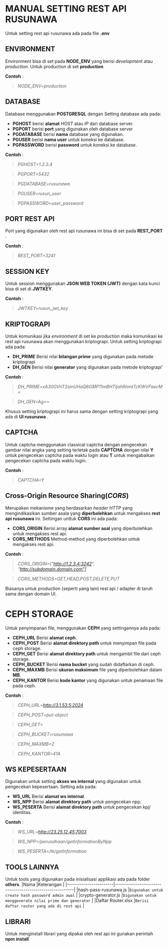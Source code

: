 # MANUAL SETTING REST API RUSUNAWA

Untuk setting rest api rusunawa ada pada file **.env**

## ENVIRONMENT
Environment bisa di set pada **NODE_ENV** yang berisi *development* atau *production*. Untuk production di set **production**

**Contoh** :

> *NODE_ENV=production*

## DATABASE
Database menggunakan **POSTGRESQL** dengan Setting database ada pada:

- **PGHOST** 
berisi **alamat** *HOST* atau *IP* dari database server.
- **PGPORT**
berisi **port** yang digunakan oleh database server
- **PGDATABASE**
berisi **nama** database yang digunakan.
- **PGUSER**
berisi **nama user** untuk koneksi ke database.
- **PGPASSWORD**
berisi **password** untuk koneksi ke database.

**Contoh** :

> *PGHOST=1.2.3.4*

> *PGPORT=5432*

> *PGDATABASE=rusunawa*

> *PGUSER=rusun_user*

> *PGPASSWORD=user_password*


## PORT REST API
Port yang digunakan oleh rest api rusunawa ini bisa di set pada **REST_PORT** .

**Contoh** :

> *REST_PORT=3241*

## SESSION KEY 
Untuk session menggunakan **JSON WEB TOKEN (JWT)** dengan kata kunci bisa di set di **JWTKEY**.

**Contoh** :

> *JWTKEY=rusun_jwt_key*

## KRIPTOGRAPI
Untuk komunikasi jika *environment* di set ke *production* maka komunikasi ke rest api rusunawa akan menggunakan kriptograpi. Untuk setting kriptograpi ada pada:

- **DH_PRIME**
Berisi nilai  **bilangan prime** yang digunakan pada metode kriptograpi
- **DH_GEN**
Berisi nilai **generator** yang digunakan pada metode kriptograpi'

**Contoh** :

> *DH_PRIME=xA30GVnT2smUHaQ6GMP11mBHTljah6hmtTcKWVFaecM=*

> *DH_GEN=Ag==*

Khusus setting kriptograpi ini harus sama dengan setting kriptograpi yang ada di **UI rusunawa** .

## CAPTCHA
Untuk captcha menggunakan classical captcha dengan pengecekan gambar nilai angka  yang setting terletak pada **CAPTCHA** dengan nilai **Y** untuk pengecekan captcha pada waktu login atau **T** untuk mengabaikan pengecekan captcha pada waktu login.

**Contoh**  :

>  *CAPTCHA=Y*

## Cross-Origin Resource Sharing(_CORS_)

Merupakan mekanisme yang berdasarkan *header HTTP* yang mengindikasikan sumber asala yang **diperbolehkan** untuk mengakses **rest api rusunawa** ini. Settingan unttuk **CORS** ini ada pada:


- **CORS_ORIGIN**
Berisi array **alamat sumber asal** yang diperbolehkan untuk mengakses rest api.
- **CORS_METHODS**
Method-method yang diperbolehkan untuk mengakses rest api.

**Contoh** :

> *CORS_ORIGIN=["http://1.2.3.4:3242", "http://subdomain.domain.com"]*

> *CORS_METHODS=GET,HEAD,POST,DELETE,PUT*

 Biasanya untuk production (seperti yang lain) rest api / adapter di taruh sama dengan domain UI. 

# CEPH STORAGE

Untuk penyimpanan file, menggunakan **CEPH** yang settingannya ada pada:

- **CEPH_URL**
Berisi **alamat ceph**.
- **CEPH_POST**
Berisi **alamat direktory path** untuk menyimpan file pada ceph storage.
- **CEPH_GET**
Berisi **alamat direktory path** untuk mengambil file dari ceph storage.
- **CEPH_BUCKET**
Berisi **nama bucket** yang sudah didaftarkan di ceph.
- **CEPH_MAXMB**
Berisi **ukuran maksimum** file yang diperbolehkan dalam **MB**.
- **CEPH_KANTOR**
Berisi **kode kantor** yang digunakan untuk penamaan file pada ceph.

**Contoh** :

> *CEPH_URL=http://3.1.53.5:2024*

> *CEPH_POST=put-object*

> *CEPH_GET=*

> *CEPH_BUCKET=rusunawa*

> *CEPH_MAXMB=2*

> *CEPH_KANTOR=41A*


## WS KEPESERTAAN

Digunakan untuk setting  **akses ws internal** yang digunakan untuk pengecekan kepesertaan. Setting ada pada:


- **WS_URL**
Berisi **alamat ws internal**.
- **WS_NPP**
Berisi **alamat direktory path** untuk pengecekan npp.
- **WS_PESERTA**
Berisi **alamat direktory path** untuk pengecekan kpj/ identitas.

**Contoh** :

> *WS_URL=http://23.25.12.45:7003*

> *WS_NPP=/perusahaan/getInformationByNpp*

> *WS_PESERTA=/tk/getInformation*

## TOOLS LAINNYA

Untuk tools yang digunakan pada inisialisasi applikasi ada pada folder **others**.
|Nama                   |Keterangan                                               |
|-----------------------|---------------------------------------------------------|
|hash-pass-rusunawa.js  |`Digunakan untuk create hash password admin awal`        |
|crypto-generator.js    |`Digunakan untuk menggenerate nilai prime dan generator` |
|Daftar Router.xlsx     |`Berisi daftar router yang ada di rest api`              |


## LIBRARI

Untuk menginstall librari yang dipakai oleh rest api ini gunakan perintah **npm install**


